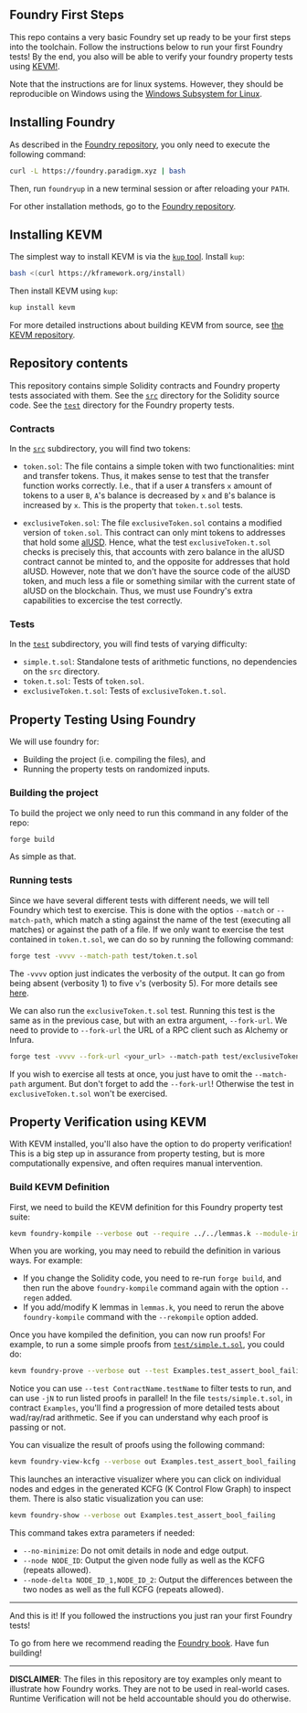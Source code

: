 Foundry First Steps
--------------------

This repo contains a very basic Foundry set up ready to be your first steps into the toolchain.
Follow the instructions below to run your first Foundry tests!
By the end, you also will be able to verify your foundry property tests using [KEVM!](https://github.com/runtimeverification/evm-semantics).

Note that the instructions are for linux systems.
However, they should be reproducible on Windows using the [Windows Subsystem for Linux](https://docs.microsoft.com/en-us/windows/wsl/).

Installing Foundry
------------------

As described in the [Foundry repository](https://github.com/foundry-rs/foundry/), you only need to execute the following command:

```sh
curl -L https://foundry.paradigm.xyz | bash
```

Then, run `foundryup` in a new terminal session or after reloading your `PATH`.

For other installation methods, go to the [Foundry repository](https://github.com/foundry-rs/foundry/).

Installing KEVM
---------------

The simplest way to install KEVM is via the [`kup` tool](https://github.com/runtimeverification/kup).
Install `kup`:

```sh
bash <(curl https://kframework.org/install)
```

Then install KEVM using `kup`:

```sh
kup install kevm
```

For more detailed instructions about building KEVM from source, see [the KEVM repository](https://github.com/runtimeverification/evm-semantics).

Repository contents
-------------------

This repository contains simple Solidity contracts and Foundry property tests associated with them.
See the [`src`](./src) directory for the Solidity source code.
See the [`test`](./test) directory for the Foundry property tests.

### Contracts

In the [`src`](./src) subdirectory, you will find two tokens:

- `token.sol`: The file contains a simple token with two functionalities: mint and transfer tokens.
  Thus, it makes sense to test that the transfer function works correctly.
  I.e., that if a user `A` transfers `x` amount of tokens to a user `B`, `A`'s balance is decreased by `x` and `B`'s balance is increased by `x`.
  This is the property that `token.t.sol` tests.

- `exclusiveToken.sol`: The file `exclusiveToken.sol` contains a modified version of `token.sol`.
  This contract can only mint tokens to addresses that hold some [alUSD](https://etherscan.io/token/0xbc6da0fe9ad5f3b0d58160288917aa56653660e9).
  Hence, what the test `exclusiveToken.t.sol` checks is precisely this, that accounts with zero balance in the alUSD contract cannot be minted to, and the opposite for addresses that hold alUSD.
  However, note that we don't have the source code of the alUSD token, and much less a file or something similar with the current state of alUSD on the blockchain.
  Thus, we must use Foundry's extra capabilities to excercise the test correctly.

### Tests

In the [`test`](./test) subdirectory, you will find tests of varying difficulty:

- `simple.t.sol`: Standalone tests of arithmetic functions, no dependencies on the `src` directory.
- `token.t.sol`: Tests of `token.sol`.
- `exclusiveToken.t.sol`: Tests of `exclusiveToken.t.sol`.

Property Testing Using Foundry
------------------------------

We will use foundry for:

- Building the project (i.e. compiling the files), and
- Running the property tests on randomized inputs.

### Building the project

To build the project we only need to run this command in any folder of the repo:

```sh
forge build
```

As simple as that.

### Running tests

Since we have several different tests with different needs, we will tell Foundry which test to exercise.
This is done with the optios `--match` or `--match-path`, which match a sting against the name of the test (executing all matches) or against the path of a file.
If we only want to exercise the test contained in `token.t.sol`, we can do so by running the following command:

```sh
forge test -vvvv --match-path test/token.t.sol
```

The `-vvvv` option just indicates the verbosity of the output.
It can go from being absent (verbosity 1) to five `v`'s (verbosity 5).
For more details see [here](https://book.getfoundry.sh/forge/tests#logs-and-traces).

We can also run the `exclusiveToken.t.sol` test.
Running this test is the same as in the previous case, but with an extra argument, `--fork-url`.
We need to provide to `--fork-url` the URL of a RPC client such as Alchemy or Infura.

```sh
forge test -vvvv --fork-url <your_url> --match-path test/exclusiveToken.t.sol
```

If you wish to exercise all tests at once, you just have to omit the `--match-path` argument.
But don't forget to add the `--fork-url`! Otherwise the test in `exclusiveToken.t.sol` won't be exercised.

Property Verification using KEVM
--------------------------------

With KEVM installed, you'll also have the option to do property verification!
This is a big step up in assurance from property testing, but is more computationally expensive, and often requires manual intervention.

### Build KEVM Definition

First, we need to build the KEVM definition for this Foundry property test suite:

```sh
kevm foundry-kompile --verbose out --require ../../lemmas.k --module-import DEMO-LEMMAS
```

When you are working, you may need to rebuild the definition in various ways.
For example:

- If you change the Solidity code, you need to re-run `forge build`, and then run the above `foundry-kompile` command again with the option `--regen` added.
- If you add/modify K lemmas in `lemmas.k`, you need to rerun the above `foundry-kompile` command with the `--rekompile` option added.

Once you have kompiled the definition, you can now run proofs!
For example, to run a some simple proofs from [`test/simple.t.sol`](tests/simple.t.sol), you could do:

```sh
kevm foundry-prove --verbose out --test Examples.test_assert_bool_failing --test Examples.test_assert_bool_passing -j2
```

Notice you can use `--test ContractName.testName` to filter tests to run, and can use `-jN` to run listed proofs in parallel!
In the file `tests/simple.t.sol`, in contract `Examples`, you'll find a progression of more detailed tests about wad/ray/rad arithmetic.
See if you can understand why each proof is passing or not.

You can visualize the result of proofs using the following command:

```sh
kevm foundry-view-kcfg --verbose out Examples.test_assert_bool_failing
```

This launches an interactive visualizer where you can click on individual nodes and edges in the generated KCFG (K Control Flow Graph) to inspect them.
There is also static visualization you can use:

```sh
kevm foundry-show --verbose out Examples.test_assert_bool_failing
```

This command takes extra parameters if needed:

- `--no-minimize`: Do not omit details in node and edge output.
- `--node NODE_ID`: Output the given node fully as well as the KCFG (repeats allowed).
- `--node-delta NODE_ID_1,NODE_ID_2`: Output the differences between the two nodes as well as the full KCFG (repeats allowed).

-------

And this is it! If you followed the instructions you just ran your first Foundry tests!

To go from here we recommend reading the [Foundry book](https://book.getfoundry.sh).
Have fun building!

---------------

**DISCLAIMER**: The files in this repository are toy examples only meant to illustrate how Foundry works.
They are not to be used in real-world cases.
Runtime Verification will not be held accountable should you do otherwise.
